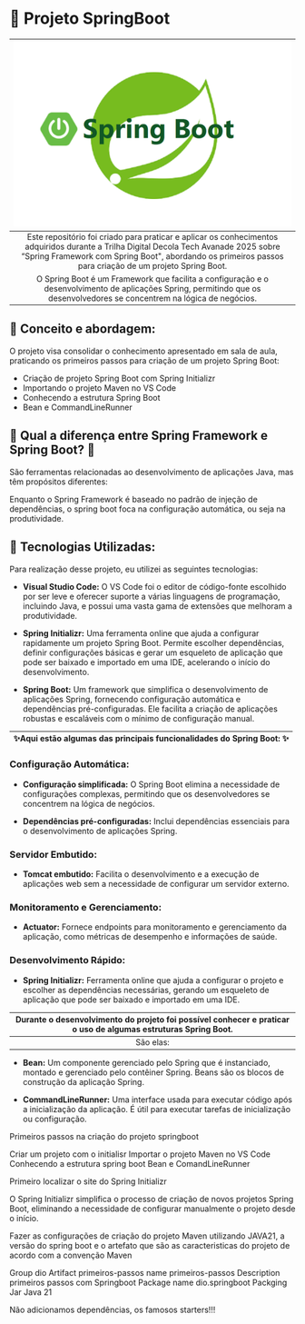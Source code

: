 # 🚀 Projeto SpringBoot

| [![Spring Boot](/assets/img/SpringBoot_img.png)](https://web.dio.me/track/decola-tech-2025) |
|:--:|
| Este repositório foi criado para praticar e aplicar os conhecimentos adquiridos durante a Trilha Digital Decola Tech Avanade 2025 sobre “Spring Framework com Spring Boot", abordando os primeiros passos para criação de um projeto Spring Boot.
O Spring Boot é um Framework que facilita a configuração e o desenvolvimento de aplicações Spring, permitindo que os desenvolvedores se concentrem na lógica de negócios. |

## 🎯 Conceito e abordagem:

O projeto visa consolidar o conhecimento apresentado em sala de aula, praticando os primeiros passos para criação de um projeto Spring Boot:

- Criação de projeto Spring Boot com Spring Initializr
- Importando o projeto Maven no VS Code
- Conhecendo a estrutura Spring Boot
- Bean e CommandLineRunner

## 🤔 Qual a diferença entre Spring Framework e Spring Boot? 🤔

São ferramentas relacionadas ao desenvolvimento de aplicações Java, mas têm propósitos diferentes:

Enquanto o Spring Framework é baseado no padrão de injeção de dependências, o spring boot foca na configuração automática, ou seja na produtividade.

## 🤖 Tecnologias Utilizadas:

Para realização desse projeto, eu utilizei as seguintes tecnologias:

- **Visual Studio Code:** O VS Code foi o editor de código-fonte escolhido por ser leve e oferecer suporte a várias linguagens de programação, incluindo Java, e possui uma vasta gama de extensões que melhoram a produtividade.

- **Spring Initializr:** Uma ferramenta online que ajuda a configurar rapidamente um projeto Spring Boot. Permite escolher dependências, definir configurações básicas e gerar um esqueleto de aplicação que pode ser baixado e importado em uma IDE, acelerando o início do desenvolvimento.

- **Spring Boot:** Um framework que simplifica o desenvolvimento de aplicações Spring, fornecendo configuração automática e dependências pré-configuradas. Ele facilita a criação de aplicações robustas e escaláveis com o mínimo de configuração manual.

 ✨Aqui estão algumas das principais funcionalidades do Spring Boot: ✨ |
|:--:|

### **Configuração Automática:**

- **Configuração simplificada:** O Spring Boot elimina a necessidade de configurações complexas, permitindo que os desenvolvedores se concentrem na lógica de negócios.

- **Dependências pré-configuradas:** Inclui dependências essenciais para o desenvolvimento de aplicações Spring.

### **Servidor Embutido:**

- **Tomcat embutido:** Facilita o desenvolvimento e a execução de aplicações web sem a necessidade de configurar um servidor externo.

### **Monitoramento e Gerenciamento:**

- **Actuator:** Fornece endpoints para monitoramento e gerenciamento da aplicação, como métricas de desempenho e informações de saúde.

### **Desenvolvimento Rápido:**

- **Spring Initializr:** Ferramenta online que ajuda a configurar o projeto e escolher as dependências necessárias, gerando um esqueleto de aplicação que pode ser baixado e importado em uma IDE.

| Durante o desenvolvimento do projeto foi possível conhecer e praticar o uso de algumas estruturas Spring Boot. |
|:--:|
São elas: |

- **Bean:** Um componente gerenciado pelo Spring que é instanciado, montado e gerenciado pelo contêiner Spring. Beans são os blocos de construção da aplicação Spring.

- **CommandLineRunner:** Uma interface usada para executar código após a inicialização da aplicação. É útil para executar tarefas de inicialização ou configuração.



Primeiros passos na criação do projeto springboot

Criar um projeto com o initialisr
Importar o projeto Maven no VS Code
Conhecendo a estrutura spring boot
Bean e ComandLineRunner

Primeiro localizar o site do Spring Initializr

  O Spring Initializr simplifica o processo de criação de novos projetos Spring Boot, eliminando a necessidade de configurar manualmente o projeto desde o início.

Fazer as configurações de criação do projeto Maven utilizando JAVA21, a versão do spring boot e o artefato que são as caracteristicas do projeto de acordo com a convenção Maven

Group dio
Artifact primeiros-passos
name primeiros-passos
Description primeiros passos com Springboot
Package name dio.springboot
Packging Jar
Java 21

Não adicionamos dependências, os famosos starters!!!